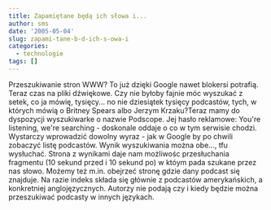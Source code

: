 ```yaml
---
title: Zapamiętane będą ich słowa i...
author: sms
date: '2005-05-04'
slug: zapami-tane-b-d-ich-s-owa-i
categories:
  - technologie
tags: []
---
```

Przeszukiwanie stron WWW? To już dzięki Google nawet blokersi potrafią. Teraz czas na pliki dźwiękowe. Czy nie byłoby fajnie móc wyszukać z setek, co ja mówię, tysięcy... no nie dziesiątek tysięcy podcastów, tych, w których mówią o Britney Spears albo Jerzym Krzaku?Teraz mamy do dyspozycji wyszukiwarke o nazwie Podscope. Jej hasło reklamowe: You're listening, we're searching - doskonale oddaje o co w tym serwisie chodzi. Wystarczy wprowadzić dowolny wyraz - jak w Google by po chwili zobaczyć listę podcastów.
Wynik wyszukiwania można obe..., tfu wysłuchać. Strona z wynikami daje nam możliwośc przesłuchania fragmentu (10 sekund przed i 10 sekund po) w któym pada szukane przez nas słowo. Możemy też m.in. obejrzeć stronę gdzie dany podcast się znajduje. Na razie indeks składa się głównie z podcastów amerykańskich, a konkretniej anglojęzycznych. Autorzy nie podają czy i kiedy będzie można przeszukiwać podcasty w innych językach.
